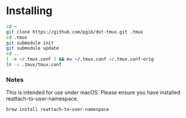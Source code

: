 # Installing

```sh
cd ~
git clone https://github.com/pgib/dot-tmux.git .tmux
cd .tmux
git submodule init
git submodule update
cd ..
[ -e ~/.tmux.conf ] && mv ~/.tmux.conf ~/.tmux.conf-orig
ln -s .tmux/tmux.conf
```

### Notes

This is intended for use under macOS. Please ensure you have installed
reattach-to-user-namespace.

```
brew install reattach-to-user-namespace
```



